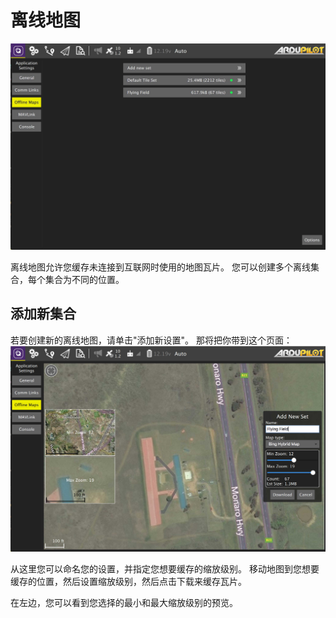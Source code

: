# 离线地图

![](../../../assets/settings/offline_maps.jpg)

离线地图允许您缓存未连接到互联网时使用的地图瓦片。 您可以创建多个离线集合，每个集合为不同的位置。

## 添加新集合

若要创建新的离线地图，请单击"添加新设置"。 那将把你带到这个页面：
![](../../../assets/settings/offline_maps_add.jpg)

从这里您可以命名您的设置，并指定您想要缓存的缩放级别。 移动地图到您想要缓存的位置，然后设置缩放级别，然后点击下载来缓存瓦片。

在左边，您可以看到您选择的最小和最大缩放级别的预览。

